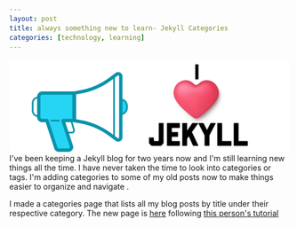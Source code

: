 ```yaml
---
layout: post
title: always something new to learn- Jekyll Categories
categories: [technology, learning]
---
```

![i heart jekyll](/images/iheartjekyll.png)
I've been keeping a Jekyll blog for two years now and I'm still learning new things all the time. I have never taken the time to look into categories or tags. I'm adding categories to some of my old posts now to make things easier to organize and navigate . 

I made a categories page that lists all my blog posts by title under their respective category. The new page is  [here](https://mother4ker.github.io/categories/) following [this person's tutorial ](https://blog.webjeda.com/jekyll-categories/)